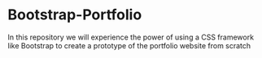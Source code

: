 # Bootstrap-Portfolio
In this repository we will experience the power of using a CSS framework like Bootstrap to create a prototype of the portfolio website from scratch
